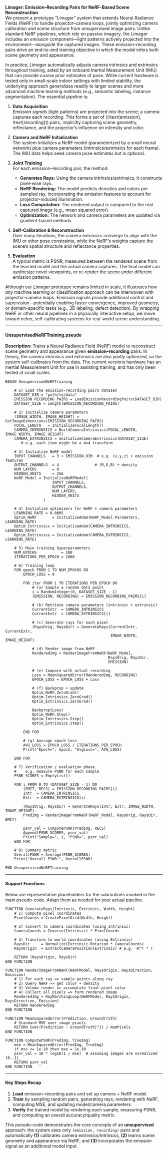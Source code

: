 **Limager: Emission–Recording Pairs for NeRF-Based Scene Reconstruction**  
We present a prototype “Limager” system that extends Neural Radiance Fields (NeRF) to handle projector–camera loops, jointly optimizing camera calibration and scene structure from unsupervised image pairs. Unlike standard NeRF pipelines, which rely on passive imagery, the Limager includes an *emission* component—light patterns actively projected into the environment—alongside the captured images. These emission–recording pairs drive an end-to-end training objective in which the model infers both scene geometry and appearance. 

In practice, *Limager* automatically adjusts camera intrinsics and extrinsics throughout training, aided by an onboard Inertial Measurement Unit (IMU) that can provide coarse prior estimates of pose. While current hardware is tested only in small-scale indoor settings with limited stability, the underlying approach generalizes readily to larger scenes and more advanced machine learning methods (e.g., semantic labeling, instance segmentation). The essential pipeline is:

1. **Data Acquisition**  
   *Emission signals* (light patterns) are projected into the scene; a camera captures each *recording*. This forms a set of \((\text{emission}, \text{recording})\) pairs, implicitly capturing scene geometry, reflectance, and the projector’s influence on intensity and color.

2. **Camera and NeRF Initialization**  
   The system initializes a NeRF model (parameterized by a small neural network) plus camera parameters (intrinsics/extrinsics for each frame). The IMU data helps seed camera pose estimates but is optional.

3. **Joint Training**  
   For each emission–recording pair, the method:
   - **Generates Rays:** Using the camera intrinsics/extrinsics, it constructs pixel-wise rays.  
   - **NeRF Rendering:** The model predicts densities and colors per sampled ray, incorporating the emission features to account for projector-induced illumination.  
   - **Loss Computation:** The rendered output is compared to the real captured image (e.g., mean squared error).  
   - **Optimization:** The network and camera parameters are updated via gradient-based methods.  

4. **Self-Calibration & Reconstruction**  
   Over many iterations, the camera extrinsics converge to align with the IMU or other pose constraints, while the NeRF’s weights capture the scene’s spatial structure and reflectance properties.  

5. **Evaluation**  
   A typical metric is PSNR, measured between the rendered scene from the learned model and the actual camera captures. The final model can synthesize novel viewpoints, or re-render the scene under different emission patterns.

Although our *Limager* prototype remains limited in scale, it illustrates how *any* machine learning or classification approach can be interwoven with projector–camera loops. Emission signals provide additional control and supervision—potentially enabling faster convergence, improved geometry, or domain-specific tasks (e.g., 3D labeling, defect detection). By wrapping NeRF or other neural pipelines in a physically interactive setup, we move toward richer, self-calibrating systems for real-world scene understanding.

------

#### **UnsupervisedNeRFTraining.pseudo**

**Description:**
Trains a Neural Radiance Field (NeRF) model to reconstruct scene geometry and appearance given **emission–recording** pairs. In theory, the camera intrinsics and extrinsics are also jointly optimized, so the system self-calibrates from the data. The current versions hardware has an Inertial Measurement Unit for use in assisting training, and has only been tested at small scales.

```pseudo
BEGIN UnsupervisedNeRFTraining

    # 1) Load the emission-recording pairs dataset
    DATASET_DIR = "path/to/data"
    EMISSION_RECORDING_PAIRS = LoadEmissionRecordingPairs(DATASET_DIR)
    DATASET_SIZE = Length(EMISSION_RECORDING_PAIRS)

    # 2) Initialize camera parameters
    (IMAGE_WIDTH, IMAGE_HEIGHT) = GetImageDimensions(EMISSION_RECORDING_PAIRS)
    FOCAL_LENGTH   = InitializeFocalLength()
    CAMERA_INTRINSICS = BuildCameraIntrinsics(FOCAL_LENGTH, IMAGE_WIDTH, IMAGE_HEIGHT)
    CAMERA_EXTRINSICS = InitializeCameraExtrinsics(DATASET_SIZE)
       # e.g. each item might be a 4×4 transform

    # 3) Initialize NeRF model
    INPUT_CHANNELS   = 3 + EMISSION_DIM  # e.g. (x,y,z) + emission features
    OUTPUT_CHANNELS  = 4                # (R,G,B) + density
    NUM_LAYERS       = 8
    HIDDEN_UNITS     = 256
    NeRF_Model = InitializeNeRFModel(
                     INPUT_CHANNELS,
                     OUTPUT_CHANNELS,
                     NUM_LAYERS,
                     HIDDEN_UNITS
                 )

    # 4) Initialize optimizers for NeRF + camera parameters
    LEARNING_RATE = 0.0005
    Optim_NeRF       = InitializeAdam(NeRF_Model.Parameters, LEARNING_RATE)
    Optim_Intrinsics = InitializeAdam(CAMERA_INTRINSICS,     LEARNING_RATE)
    Optim_Extrinsics = InitializeAdam(CAMERA_EXTRINSICS,     LEARNING_RATE)

    # 5) Main training hyperparameters
    NUM_EPOCHS           = 100
    ITERATIONS_PER_EPOCH = 1000

    # 6) Training loop
    FOR epoch FROM 1 TO NUM_EPOCHS DO
        EPOCH_LOSS = 0

        FOR iter FROM 1 TO ITERATIONS_PER_EPOCH DO
            # (a) Sample a random data point
            i = RandomInteger(0, DATASET_SIZE - 1)
            (EMISSION, RECORDING) = EMISSION_RECORDING_PAIRS[i]

            # (b) Retrieve camera parameters (intrinsic + extrinsic)
            CurrentIntr  = CAMERA_INTRINSICS
            CurrentExtr  = CAMERA_EXTRINSICS[i]

            # (c) Generate rays for each pixel
            (RaysOrig, RaysDir) = GenerateRays(CurrentIntr, CurrentExtr,
                                               IMAGE_WIDTH, IMAGE_HEIGHT)

            # (d) Render image from NeRF
            RenderedImg = RenderImageFromNeRF(NeRF_Model,
                                              RaysOrig, RaysDir,
                                              EMISSION)

            # (e) Compare with actual recording
            Loss = MeanSquaredError(RenderedImg, RECORDING)
            EPOCH_LOSS = EPOCH_LOSS + Loss

            # (f) Backprop + update
            Optim_NeRF.ZeroGrad()
            Optim_Intrinsics.ZeroGrad()
            Optim_Extrinsics.ZeroGrad()

            Backprop(Loss)
            Optim_NeRF.Step()
            Optim_Intrinsics.Step()
            Optim_Extrinsics.Step()

        END FOR

        # (g) Average epoch loss
        AVG_LOSS = EPOCH_LOSS / ITERATIONS_PER_EPOCH
        Print("Epoch=", epoch, "AvgLoss=", AVG_LOSS)

    END FOR

    # 7) Verification / evaluation phase
    #    e.g. measure PSNR for each sample
    PSNR_SCORES = EmptyList()

    FOR i FROM 0 TO (DATASET_SIZE - 1) DO
        (EMIT, RECS) = EMISSION_RECORDING_PAIRS[i]
        Intr  = CAMERA_INTRINSICS
        Extr  = CAMERA_EXTRINSICS[i]

        (RaysOrig, RaysDir) = GenerateRays(Intr, Extr, IMAGE_WIDTH, IMAGE_HEIGHT)
        PredImg = RenderImageFromNeRF(NeRF_Model, RaysOrig, RaysDir, EMIT)

        psnr_val = ComputePSNR(PredImg, RECS)
        Append(PSNR_SCORES, psnr_val)
        Print("Sample=", i, "PSNR=", psnr_val)
    END FOR

    # 8) Summary metric
    OverallPSNR = Average(PSNR_SCORES)
    Print("Overall PSNR:", OverallPSNR)

END UnsupervisedNeRFTraining
```

------

#### **Support Functions**

Below are representative placeholders for the subroutines invoked in the main pseudo-code. Adapt them as needed for your actual pipeline.

```pseudo
FUNCTION GenerateRays(Intrinsic, Extrinsic, Width, Height)
    # 1) Compute pixel coordinates
    PixelCoords = CreatePixelGrid(Width, Height)

    # 2) Convert to camera coordinates (using Intrinsic)
    CameraCoords = Inverse(Intrinsic) * PixelCoords

    # 3) Transform to world coordinates (using Extrinsic)
    RaysDir     = Normalize(Extrinsic.Rotation * CameraCoords)
    RaysOrigin  = ExtractCameraPosition(Extrinsic) # e.g. -R^T * T

    RETURN (RaysOrigin, RaysDir)
END FUNCTION

FUNCTION RenderImageFromNeRF(NeRFModel, RaysOrigin, RaysDirection, Emission)
    # 1) For each ray => sample points along ray
    # 2) Query NeRF => get color + density
    # 3) Volume render => accumulate final pixel color
    # 4) Collect all pixels => form rendered image
    RenderedImg = RayMarchingLoop(NeRFModel, RaysOrigin, RaysDirection, Emission)
    RETURN RenderedImg
END FUNCTION

FUNCTION MeanSquaredError(Prediction, GroundTruth)
    # Standard MSE over image pixels
    RETURN Sum((Prediction - GroundTruth)^2) / NumPixels
END FUNCTION

FUNCTION ComputePSNR(PredImg, TrueImg)
    mse = MeanSquaredError(PredImg, TrueImg)
    if mse <= 1e-10 then mse = 1e-10
    psnr_val = 10 * log10(1 / mse)  # assuming images are normalized [0..1]
    RETURN psnr_val
END FUNCTION
```

------

#### **Key Steps Recap**

1. **Load** emission-recording pairs and set up camera + NeRF model.
2. **Train** by sampling random pairs, generating rays, rendering with NeRF, computing MSE, and updating model/camera parameters.
3. **Verify** the trained model by rendering each sample, measuring PSNR, and computing an overall accuracy/quality metric.

This pseudo-code demonstrates the core concepts of an **unsupervised** approach: the system sees only `(emission, recording)` pairs and automatically **(1)** calibrates camera extrinsics/intrinsics, **(2)** learns scene geometry and appearance via NeRF, and **(3)** incorporates the emission signal as an additional model input.
